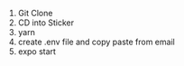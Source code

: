 1. Git Clone
2. CD into Sticker
3. yarn
4. create .env file and copy paste from email
5. expo start 
